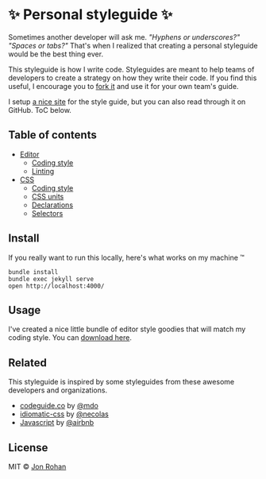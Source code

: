 # :sparkles: Personal styleguide :sparkles:

Sometimes another developer will ask me. *"Hyphens or underscores?"* *"Spaces or tabs?"* That's when I realized that creating a personal styleguide would be the best thing ever.

This styleguide is how I write code. Styleguides are meant to help teams of developers to create a strategy on how they write their code. If you find this useful, I encourage you to [fork it](https://github.com/jonrohan/styleguide) and use it for your own team's guide.

I setup [a nice site](http://jonrohan.codes/styleguide/) for the style guide, but you can also read through it on GitHub. ToC below.

## Table of contents

* [Editor](./editor/_drafts/README.md)
  * [Coding style](./editor/_drafts/style.md)
  * [Linting](./editor/_drafts/linting.md)
* [CSS](./css/_drafts/README.md)
  * [Coding style](./css/_drafts/style.md)
  * [CSS units](./css/_drafts/units.md)
  * [Declarations](./css/_drafts/declarations.md)
  * [Selectors](./css/_drafts/selectors.md)

## Install

If you really want to run this locally, here's what works on my machine &trade;

```
bundle install
bundle exec jekyll serve
open http://localhost:4000/
```

## Usage

I've created a nice little bundle of editor style goodies that will match my coding style. You can [download here](https://github.com/jonrohan/styleguide/releases/download/v0.0.1/config.zip).

## Related

This styleguide is inspired by some styleguides from these awesome developers and organizations.

* [codeguide.co](http://codeguide.co/) by [@mdo](https://github.com/mdo)
* [idiomatic-css](https://github.com/necolas/idiomatic-css) by [@necolas](https://github.com/necolas)
* [Javascript](https://github.com/airbnb/javascript) by [@airbnb](https://github.com/airbnb)

## License

MIT &copy; [Jon Rohan](http://jonrohan.codes/)
